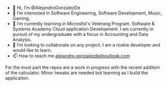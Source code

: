 - 👋 Hi, I’m @AlejandroGonzalezDe
- 👀 I’m interested in Software Engineering, Software Development, Music, Gaming.
- 🌱 I’m currently learning in Microsfot's Veterang Program. Software & Systems Academy Cloud application Development. I am currently in pursuit of my undergraduate with a focus in Accounting and Data Analysis.
- 💞️ I’m looking to collaborate on any project. I am a rookie developer and would like to learn.
- 📫 How to reach me alejandro.gonzalezde@outlook.com

<!---
AlejandroGonzalezDe is a ✨ special ✨ repository because its `README.md` (this file) appears on your GitHub profile.
You can click the Preview link to take a look at your changes.
--->

For the most part the repos are a work in progress with the recent addition of the calculator. Minor tweaks are needed but learning as I build the applicaiton.
